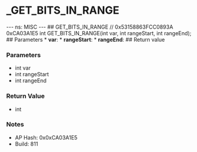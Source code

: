 # _GET_BITS_IN_RANGE

--- ns: MISC --- ## GET_BITS_IN_RANGE  // 0x53158863FCC0893A 0xCA03A1E5 int GET_BITS_IN_RANGE(int var, int rangeStart, int rangeEnd);   ## Parameters * **var**: * **rangeStart**: * **rangeEnd**:  ## Return value

### Parameters
* int var
* int rangeStart
* int rangeEnd

### Return Value
* int

### Notes
* AP Hash: 0x0xCA03A1E5
* Build: 811

